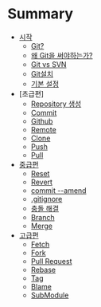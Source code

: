 ﻿# Summary
* [시작](./README.md)
    * [Git?](./posts/Chap1.md)
    * [왜 Git을 써야하는가?](./posts/Chap2.md)
    * [Git vs SVN](./posts/Chap3.md)
    * [Git설치](./posts/Chap4.md)
    * [기본 설정](./posts/Chap5.md)
* [초급편]
    * [Repository 생성](./posts/Chap6.md)
    * [Commit](./posts/Chap7.md)
    * [Github](./posts/Chap8.md)
    * [Remote](./posts/Chap9.md)
    * [Clone](./posts/Chap10.md)
    * [Push](./posts/Chap11.md)
    * [Pull]()
* [중급편]()
    * [Reset]()
    * [Revert]()
    * [commit --amend]()
    * [.gitignore]()
    * [충돌 해결]()
    * [Branch]()
    * [Merge]()
* [고급편]()
    * [Fetch]()
    * [Fork]()
    * [Pull Request]()
    * [Rebase]()
    * [Tag]()
    * [Blame]()
    * [SubModule]()
